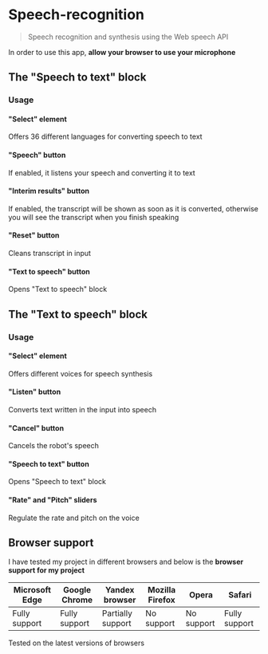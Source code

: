 # Speech-recognition

> Speech recognition and synthesis using the Web speech API

In order to use this app, __allow your browser to use your microphone__

## The "Speech to text" block

### Usage

#### "Select" element

Offers 36 different languages for converting speech to text

#### "Speech" button

If enabled, it listens your speech and converting it to text

#### "Interim results" button

If enabled, the transcript will be shown as soon as it is converted, otherwise you will see the transcript when you finish speaking

#### "Reset" button

Cleans transcript in input

#### "Text to speech" button

Opens "Text to speech" block

## The "Text to speech" block

### Usage

#### "Select" element

Offers different voices for speech synthesis

#### "Listen" button

Converts text written in the input into speech

#### "Cancel" button

Cancels the robot's speech

#### "Speech to text" button

Opens "Speech to text" block

#### "Rate" and "Pitch" sliders

Regulate the rate and pitch on the voice

## Browser support

I have tested my project in different browsers and below is the __browser support for my project__

| Microsoft Edge | Google Chrome | Yandex browser | Mozilla Firefox  | Opera | Safari |
|------|------|------|------|------|------|
| Fully support | Fully support | Partially support | No support | No support | Fully support |

Tested on the latest versions of browsers

